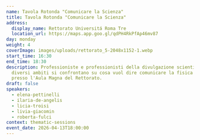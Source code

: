 ```yaml
---
name: Tavola Rotonda "Comunicare la Scienza"
title: Tavola Rotonda "Comunicare la Scienza"
address:
  display_name: Rettorato Universitá Roma Tre
  location_url: https://maps.app.goo.gl/qdPH4RkPfAp46mv87
day: monday
weight: 4
coverImage: images/uploads/rettorato_5-2048x1152-1.webp
start_time: 16:30
end_time: 18:30
description: Professioniste e professionisti della divulgazione scientifica in
  diversi ambiti si confrontano su cosa vuol dire comunicare la fisica oggi
  presso l'Aula Magna del Rettorato.
draft: false
speakers:
  - elena-pettinelli
  - ilaria-de-angelis
  - licia-troisi
  - livia-giacomin
  - roberta-fulci
context: thematic-sessions
event_date: 2026-04-13T18:00:00
---
```

